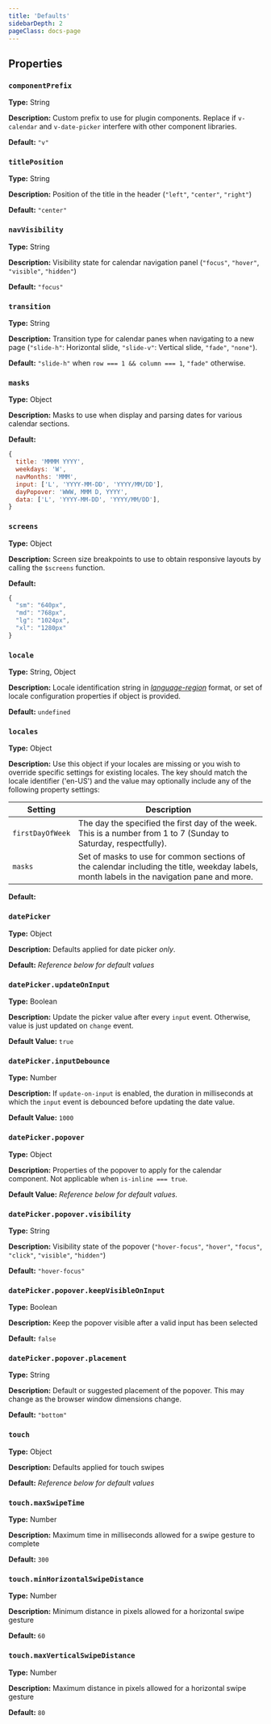 ```yaml
---
title: 'Defaults'
sidebarDepth: 2
pageClass: docs-page
---
```


## Properties

### `componentPrefix`

**Type:** String

**Description:** Custom prefix to use for plugin components. Replace if `v-calendar` and `v-date-picker` interfere with other component libraries.

**Default:** `"v"`

### `titlePosition`

**Type:** String

**Description:** Position of the title in the header (`"left"`, `"center"`, `"right"`)

**Default:** `"center"`

### `navVisibility`

**Type:** String

**Description:** Visibility state for calendar navigation panel (`"focus"`, `"hover"`, `"visible"`, `"hidden"`)

**Default:** `"focus"`

### `transition`

**Type:** String

**Description:** Transition type for calendar panes when navigating to a new page (`"slide-h"`: Horizontal slide, `"slide-v"`: Vertical slide, `"fade"`, `"none"`).

**Default:** `"slide-h"` when `row === 1 && column === 1`, `"fade"` otherwise.

### `masks`

**Type:** Object

**Description:** Masks to use when display and parsing dates for various calendar sections.

**Default:**
```js
{
  title: 'MMMM YYYY',
  weekdays: 'W',
  navMonths: 'MMM',
  input: ['L', 'YYYY-MM-DD', 'YYYY/MM/DD'],
  dayPopover: 'WWW, MMM D, YYYY',
  data: ['L', 'YYYY-MM-DD', 'YYYY/MM/DD'],
}
```


### `screens`

**Type:** Object

**Description:** Screen size breakpoints to use to obtain responsive layouts by calling the `$screens` function.

**Default:**
```js
{
  "sm": "640px",
  "md": "768px",
  "lg": "1024px",
  "xl": "1280px"
}
```

### `locale`

**Type:** String, Object

**Description:** Locale identification string in [*language-region*](https://lingohub.com/documentation/developers/supported-locales/language-designators-with-regions/) format, or set of locale configuration properties if object is provided.

**Default:** `undefined`

### `locales`

**Type:** Object

**Description:** Use this object if your locales are missing or you wish to override specific settings for existing locales. The key should match the locale identifier ('en-US') and the value may optionally include any of the following property settings:

| Setting | Description |
| --- | --- |
| `firstDayOfWeek` | The day the specified the first day of the week. This is a number from 1 to 7 (Sunday to Saturday, respectfully). |
| `masks` | Set of masks to use for common sections of the calendar including the title, weekday labels, month labels in the navigation pane and more. |

**Default:** 

### `datePicker`

**Type:** Object

**Description:** Defaults applied for date picker *only*.

**Default:** *Reference below for default values*

### `datePicker.updateOnInput`

**Type:** Boolean

**Description:** Update the picker value after every `input` event. Otherwise, value is just updated on `change` event.

**Default Value:** `true`

### `datePicker.inputDebounce`

**Type:** Number

**Description:** If `update-on-input` is enabled, the duration in milliseconds at which the `input` event is debounced before updating the date value.

**Default Value:** `1000`


### `datePicker.popover`

**Type:** Object

**Description:** Properties of the popover to apply for the calendar component. Not applicable when `is-inline === true`.

**Default Value:** *Reference below for default values.*

### `datePicker.popover.visibility`

**Type:** String

**Description:** Visibility state of the popover (`"hover-focus"`, `"hover"`, `"focus"`, `"click"`, `"visible"`, `"hidden"`)

**Default:** `"hover-focus"`

### `datePicker.popover.keepVisibleOnInput`

**Type:** Boolean

**Description:** Keep the popover visible after a valid input has been selected

**Default:** `false`

### `datePicker.popover.placement`

**Type:** String

**Description:** Default or suggested placement of the popover. This may change as the browser window dimensions change.

**Default:** `"bottom"`

### `touch`

**Type:** Object

**Description:** Defaults applied for touch swipes

**Default:** *Reference below for default values*

### `touch.maxSwipeTime`

**Type:** Number

**Description:** Maximum time in milliseconds allowed for a swipe gesture to complete

**Default:** `300`

### `touch.minHorizontalSwipeDistance`

**Type:** Number

**Description:** Minimum distance in pixels allowed for a horizontal swipe gesture

**Default:** `60`

### `touch.maxVerticalSwipeDistance`

**Type:** Number

**Description:** Maximum distance in pixels allowed for a horizontal swipe gesture

**Default:** `80`

<!--
### 

**Type:** 

**Description:** 

**Default:** 
-->
